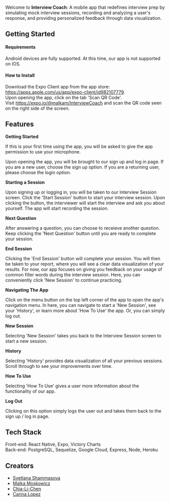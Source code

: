 Welcome to **Interview Coach**: A mobile app that redefines interview prep by simulating mock interview sessions, recording and analyzing a user's response, and providing personalized feedback through data visualization.

## Getting Started

#### Requirements

Android devices are fully supported. At this time, our app is not supported on IOS. 

#### How to Install

Download the Expo Client app from the app store: https://apps.apple.com/us/app/expo-client/id982107779.  
Upon opening the app, click on the tab 'Scan QR Code'.   
Visit https://expo.io/@malkam/InterviewCoach and scan the QR code seen on the right side of the screen. 

## Features

**Getting Started**

If this is your first time using the app, you will be asked to give the app permission to use your microphone.    

Upon opening the app, you will be brought to our sign up and log in page. If you are a new user, choose the sign up option. If you are a returning user, please choose the login option. 

**Starting a Session**

Upon signing up or logging in, you will be taken to our Interview Session screen. Click the 'Start Session' button to start your interview session. Upon clicking the button, the interviewer will start the interview and ask you about yourself. The app will start recording the session. 

**Next Question**

After answering a question, you can choose to receieve another question. Keep clicking the 'Next Question' button until you are ready to complete your session. 

**End Session**

Clicking the 'End Session' button will complete your session. You will then be taken to your report, where you will see a clear data visualization of your results. For now, our app focuses on giving you feedback on your usage of common filler words during the interview session. Here, you can conveniently click 'New Session' to continue practicing. 

**Navigating The App**

Click on the menu button on the top left corner of the app to open the app's navigation menu. In here, you can navigate to start a 'New Session', see your 'History', or learn more about 'How To Use' the app. Or, you can simply log out. 

**New Session**

Selecting 'New Session' takes you back to the Interview Session screen to start a new session. 

**History**

Selecting 'History' provides data visualization of all your previous sessions. Scroll through to see your improvements over time. 

**How To Use**

Selecting 'How To Use' gives a user more information about the functionality of our app. 

**Log Out**

Clicking on this option simply logs the user out and takes them back to the sign up / log in page. 


## Tech Stack

Front-end: React Native, Expo, Victory Charts  
Back-end: PostgreSQL, Sequelize, Google Cloud, Express, Node, Heroku  

## Creators 
- [Svetlana Shammasova](https://github.com/GNz11) 
- [Malka Moskowicz](https://github.com/malkamoskowicz)
- [Chia-Li-Chen](https://github.com/Chia-Li-Chen)
- [Carina Lopez](https://github.com/CarinaLR)
